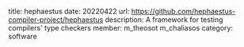 title: hephaestus
date: 20220422
url: https://github.com/hephaestus-compiler-project/hephaestus
description: A framework for testing compilers' type checkers
member: m_theosot m_chaliasos
category: software
